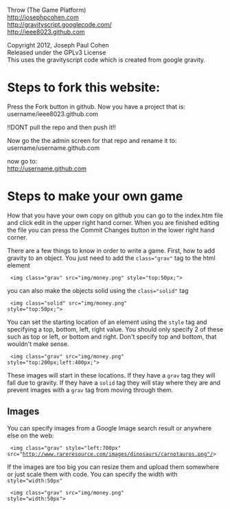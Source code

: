 Throw (The Game Platform)<br>
http://josephpcohen.com <br>
http://gravityscript.googlecode.com/ <br>
http://ieee8023.github.com <br>

Copyright 2012, Joseph Paul Cohen <br>
Released under the GPLv3 License <br>
This uses the gravityscript code which is created from google gravity. <br>



<h1>Steps to fork this website:</h1>

Press the Fork button in github. Now you have a project that is: <br>
username/ieee8023.github.com <br>

!!DONT pull the repo and then push it!!<br>

Now go the the admin screen for that repo and rename it to: <br>
username/username.github.com <br>

now go to: <br>
http://username.github.com <br>

<h1>Steps to make your own game</h1>

How that you have your own copy on github you can go to the index.htm 
file and click edit in the upper right hand corner.  When you are finished
editing the file you can press the Commit Changes button in the lower
right hand corner.

There are a few things to know in order to write a game. First, how to add
gravity to an object. You just need to add the <code>class="grav"</code> tag 
to the html element

<code> &lt;img class="grav" src="img/money.png" style="top:50px;"&gt; </code>

you can also make the objects solid using the <code>class="solid"</code> tag 

<code> &lt;img class="solid" src="img/money.png" style="top:50px;"&gt; </code>

You can set the starting location of an element using the <code>style</code> tag
and specifying a top, bottom, left, right value. You should only specify 2 of these
such as top or left, or bottom and right. Don't specify top and bottom, that wouldn't
make sense.  

<code> &lt;img class="grav" src="img/money.png" style="top:200px;left:400px;"&gt; </code>

These images will start in these locations. If they have a <code>grav</code> tag they will fall due
to gravity. If they have a <code>solid</code> tag they will stay where they are and 
prevent images with a <code>grav</code> tag from moving through them.

<h2>Images</h2>

You can specify images from a Google Image search result or anywhere else on the web:

<code> &lt;img class="grav" style="left:700px" src="http://www.rareresource.com/images/dinosaurs/carnotauros.png"/&gt; </code>

If the images are too big you can resize them and upload them somewhere or just scale them
with code. You can specify the width with <code>style="width:50px"</code>

<code> &lt;img class="grav" src="img/money.png" style="width:50px"&gt; </code>



